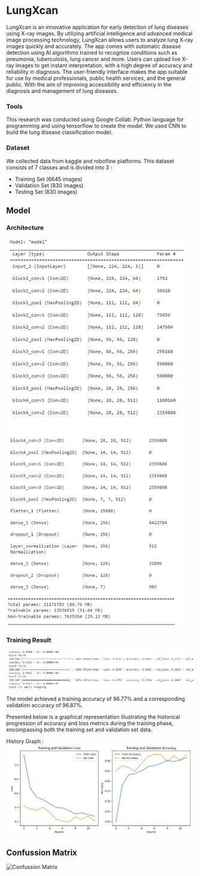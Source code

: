 
# LungXcan

LungXcan is an innovative application for early detection of lung diseases using X-ray images. By utilizing artificial intelligence and advanced medical image processing technology, LungXcan allows users to analyze lung X-ray images quickly and accurately. The app comes with automatic disease detection using AI algorithms trained to recognize conditions such as pneumonia, tuberculosis, lung cancer and more. Users can upload live X-ray images to get instant interpretation, with a high degree of accuracy and reliability in diagnosis. The user-friendly interface makes the app suitable for use by medical professionals, public health services, and the general public. With the aim of improving accessibility and efficiency in the diagnosis and management of lung diseases.

### Tools

This research was conducted using Google Collab. Python language for programming and using tensorflow to create the model. We used CNN to build the lung disease classification model.

### Dataset
We collected data from kaggle and roboflow platforms. This dataset consists of 7 classes and is divided into 3 :
- Training Set (6645 images)
- Validation Set (830 images)
- Testing Set (830 images)

## Model
### Architecture
![summary1](summary1.png)
![summary1](summary2.png)

### Training Result
![train](Train.png)

The model achieved a training accuracy of 96.77% and a corresponding validation accuracy of 96.87%.

Presented below is a graphical representation illustrating the historical progression of accuracy and loss metrics during the training phase, encompassing both the training set and validation set data.

History Graph :
![Plot](Plot.png)

## Confussion Matrix

![Confussion Matrix](confussion_matrix.jpg)
